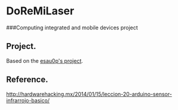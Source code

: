 # DoReMiLaser
###Computing integrated and mobile devices project

Project.
----
Based on the [esau0p's project].

Reference.
----
http://hardwarehacking.mx/2014/01/15/leccion-20-arduino-sensor-infrarrojo-basico/

[esau0p's project]:http://hardwarehacking.mx/author/esau0p/
